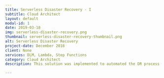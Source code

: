 ```yaml
---
title: Serverless Disaster Recovery - I
subtitle: Cloud Architect
layout: default
modal-id: 1
date: 2019-03-18
img: serverless-disaster-recovery.png
thumbnail: serverless-disaster-recovery-thumbnail.png
alt: Serverless Disaster Recovery
project-date: December 2018
client: None
services: DLM, Lambda, Step Functions
category: Cloud Architect
description: This solution was implemented to automated the DR process. Daily EBS snapshots being taken everyday using DLM service. All EBS volumes are tagged with mount point and instance id (by DLM service). In the event of failure, a new instance is launched, all the snapshots for original instance are pulled based on DescribeSnapshots API call, volumes are created and attached with the new instance based on the mount point tags.

---
```

